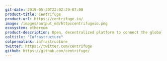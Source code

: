 ```yaml
---
git-date: 2019-05-20T22:02:39-07:00
product-title: Centrifuge
product-url: https://centrifuge.io/
image: /images/output_md/httpscentrifugeio.png
ecosystem: ethereum
product-description: Open, decentralized platform to connect the global financial supply chain. [Intreview with Philip Stehlik, co-founder and CTO of Centrifuge](/centrifuge).
coltitle: "Infrastructure"
colpermalink: infrastructure
twitter: https://twitter.com/centrifuge
github: https://github.com/centrifuge/
---
```

